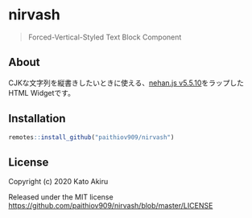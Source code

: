 # nirvash

<!-- badges: start -->
<!-- badges: end -->

> Forced-Vertical-Styled Text Block Component

## About

CJKな文字列を縦書きしたいときに使える、[nehan.js v5.5.10](https://github.com/tategakibunko/nehan.js/releases/tag/v5.5.10)をラップしたHTML Widgetです。

## Installation

```r
remotes::install_github("paithiov909/nirvash")
```

## License

Copyright (c) 2020 Kato Akiru

Released under the MIT license https://github.com/paithiov909/nirvash/blob/master/LICENSE
